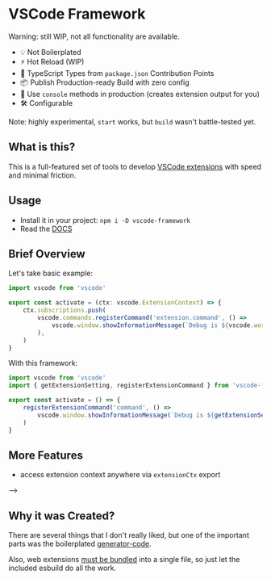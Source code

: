 # VSCode Framework

<!-- > :fire: The fastest way to develop extensions for VSCode -->

Warning: still WIP, not all functionality are available.

- 💡 Not Boilerplated
- ⚡️ Hot Reload (WIP)
- 🔑 TypeScript Types from `package.json` Contribution Points
- 📦 Publish Production-ready Build with zero config
- 🚀 Use `console` methods in production (creates extension output for you)
- 🛠️ Configurable

<!-- And even more: pnpm support, CI, [API wrappers](packages/vscode-extra/). -->

Note: highly experimental, `start` works, but `build` wasn't battle-tested yet.

## What is this?

This is a full-featured set of tools to develop [VSCode extensions](https://code.visualstudio.com/api) with speed and minimal friction.

<!-- The standard `vscode` module just slows me down. -->

## Usage

- Install it in your project: `npm i -D vscode-framework`
- Read the [DOCS](./docs/01-extension-manifest.md)

## Brief Overview

Let's take basic example:

```ts
import vscode from 'vscode'

export const activate = (ctx: vscode.ExtensionContext) => {
    ctx.subscriptions.push(
        vscode.commands.registerCommand('extension.command', () =>
            vscode.window.showInformationMessage(`Debug is ${vscode.workspace.getConfiguration(extension).get<true>('enableDebug') ? 'enabled' : 'disabled'}`),
        ),
    )
}
```

With this framework:

```ts
import vscode from 'vscode'
import { getExtensionSetting, registerExtensionCommand } from 'vscode-framework'

export const activate = () => {
    registerExtensionCommand('command', () =>
        vscode.window.showInformationMessage(`Debug is ${getExtensionSetting('enableDebug') ? 'enabled' : 'disabled'}`),
    )
}
```

## More Features

- access extension context anywhere via `extensionCtx` export

<!-- There is a hot reload feature, but you can manually restart editor with pressing <kdb>R</kbd> in console. -->
<!--
Don't confuse `description` from commands above with description from VSCode's `Feature Contributes` tab:

![VSCode-Feature-Contributes](media/vscode-contribution-points.png)

#### About Keywords

Note, that VSCode doesn't support keywords for the commands, so --> -->

## Why it was Created?

There are several things that I don't really liked, but one of the important parts was the boilerplated [generator-code](https://github.com/Microsoft/vscode-generator-code).

Also, web extensions [must be bundled](https://docs.microsoft.com/en-us/answers/questions/368286/vc-2015-2019-install-check.html) into a single file, so just let the included esbuild do all the work.
